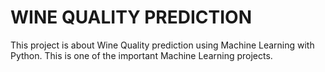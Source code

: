 # WINE QUALITY PREDICTION

This project is about Wine Quality prediction using Machine Learning with Python. This is one of the important Machine Learning projects.

